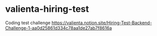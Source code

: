 # valienta-hiring-test

Coding test challenge
https://valienta.notion.site/Hiring-Test-Backend-Challenge-1-aa0d25861d334c78aa1de27ab7f8616a
